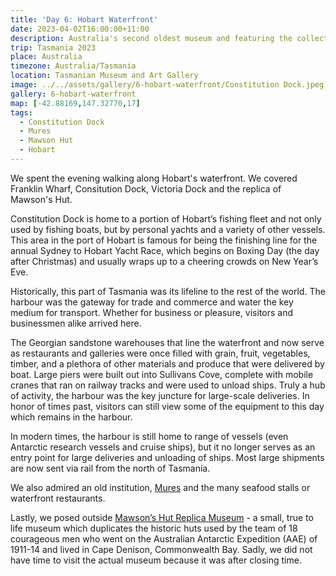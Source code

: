 ```yaml
---
title: 'Day 6: Hobart Waterfront'
date: 2023-04-02T16:00:00+11:00
description: Australia's second oldest museum and featuring the collections of Australia's oldest scientific society.
trip: Tasmania 2023
place: Australia
timezone: Australia/Tasmania
location: Tasmanian Museum and Art Gallery
image: ../../assets/gallery/6-hobart-waterfront/Constitution Dock.jpeg
gallery: 6-hobart-waterfront
map: [-42.88169,147.32770,17]
tags:
  - Constitution Dock
  - Mures
  - Mawson Hut
  - Hobart
---
```

We spent the evening walking along Hobart's waterfront. We covered Franklin Wharf, Consitution Dock, Victoria Dock and the replica of Mawson's Hut.

Constitution Dock is home to a portion of Hobart’s fishing fleet and not only used by fishing boats, but by personal yachts and a variety of other vessels. This area in the port of Hobart is famous for being the finishing line for the annual Sydney to Hobart Yacht Race, which begins on Boxing Day (the day after Christmas) and usually wraps up to a cheering crowds on New Year’s Eve.

Historically, this part of Tasmania was its lifeline to the rest of the world. The harbour was the gateway for trade and commerce and water the key medium for transport. Whether for business or pleasure, visitors and businessmen alike arrived here.

The Georgian sandstone warehouses that line the waterfront and now serve as restaurants and galleries were once filled with grain, fruit, vegetables, timber, and a plethora of other materials and produce that were delivered by boat. Large piers were built out into Sullivans Cove, complete with mobile cranes that ran on railway tracks and were used to unload ships. Truly a hub of activity, the harbour was the key juncture for large-scale deliveries. In honor of times past, visitors can still view some of the equipment to this day which remains in the harbour.

In modern times, the harbour is still home to range of vessels (even Antarctic research vessels and cruise ships), but it no longer serves as an entry point for large deliveries and unloading of ships. Most large shipments are now sent via rail from the north of Tasmania.

We also admired an old institution, [Mures](https://www.mures.com.au/) and the many seafood stalls or waterfront restaurants.

Lastly, we posed outside [Mawson’s Hut Replica Museum](https://www.mawsons-huts.org.au/replica-museum/) - a small, true to life museum which duplicates the historic huts used by the team of 18 courageous men who went on the Australian Antarctic Expedition (AAE) of 1911-14 and lived in Cape Denison, Commonwealth Bay. Sadly, we did not have time to visit the actual museum because it was after closing time.
